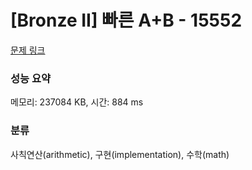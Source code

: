 # [Bronze II] 빠른 A+B - 15552 

[문제 링크](https://www.acmicpc.net/problem/15552) 

### 성능 요약

메모리: 237084 KB, 시간: 884 ms

### 분류

사칙연산(arithmetic), 구현(implementation), 수학(math)

